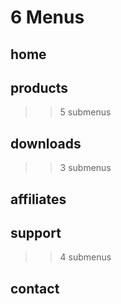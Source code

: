   6 Menus 
====================



home
---------------------

products
---------------------
>>
>> 5 submenus
>>

downloads
---------------------
>>
>> 3 submenus
>>

affiliates
---------------------

support
---------------------
>>
>> 4 submenus
>>

contact
---------------------